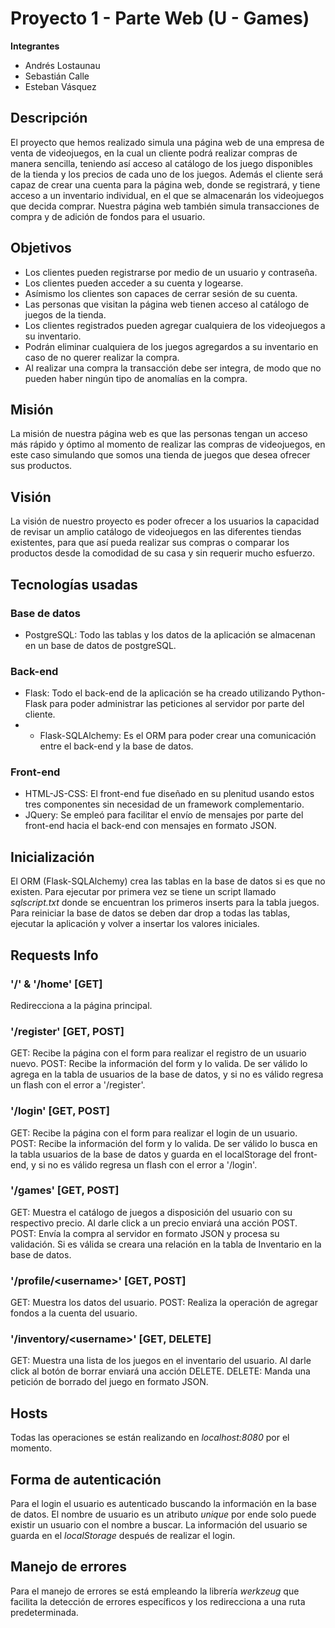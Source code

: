 # Proyecto 1 - Parte Web (U - Games)
**Integrantes**
- Andrés Lostaunau
- Sebastián Calle
- Esteban Vásquez
## Descripción
El proyecto que hemos realizado simula una página web de una empresa de venta de videojuegos, en la cual un cliente podrá realizar compras de manera sencilla, teniendo así acceso al catálogo de los juego disponibles de la tienda y los precios de cada uno de los juegos. Además el cliente será capaz de crear una cuenta para la página web, donde se registrará, y tiene acceso a un inventario individual, en el que se almacenarán los videojuegos que decida comprar. Nuestra página web también simula transacciones de compra y de adición de fondos para el usuario.
## Objetivos
- Los clientes pueden registrarse por medio de un usuario y contraseña.
- Los clientes pueden acceder a su cuenta y logearse.
- Asímismo los clientes son capaces de cerrar sesión de su cuenta.
- Las personas que visitan la página web tienen acceso al catálogo de juegos de la tienda.
- Los clientes registrados pueden agregar cualquiera de los videojuegos a su inventario.
- Podrán eliminar cualquiera de los juegos agregardos a su inventario en caso de no querer realizar la compra.
- Al realizar una compra la transacción debe ser integra, de modo que no pueden haber ningún tipo de anomalías en la compra.
## Misión
La misión de nuestra página web es que las personas tengan un acceso más rápido y óptimo al momento de realizar las compras de videojuegos, en este caso simulando que somos una tienda de juegos que desea ofrecer sus productos. 
## Visión
La visión de nuestro proyecto es poder ofrecer a los usuarios la capacidad de revisar un amplio catálogo de videojuegos en las diferentes tiendas existentes, para que así pueda realizar sus compras o comparar los productos desde la comodidad de su casa y sin requerir mucho esfuerzo. 
##  Tecnologías usadas
### Base de datos
- PostgreSQL: Todo las tablas y los datos de la aplicación se almacenan en un base de datos de postgreSQL.
### Back-end
- Flask: Todo el back-end de la aplicación se ha creado utilizando Python-Flask para poder administrar las peticiones al servidor por parte del cliente.
- - Flask-SQLAlchemy: Es el ORM para poder crear una comunicación entre el back-end y la base de datos.
### Front-end
- HTML-JS-CSS:  El front-end fue diseñado en su plenitud usando estos tres componentes sin necesidad de un framework complementario.
- JQuery: Se empleó para facilitar el envío de mensajes por parte del front-end hacia el back-end con mensajes en formato JSON.
## Inicialización
El ORM (Flask-SQLAlchemy) crea las tablas en la base de datos si es que no existen. Para ejecutar por primera vez se tiene un script llamado _sqlscript.txt_ donde se encuentran los primeros inserts para la tabla juegos. Para reiniciar la base de datos se deben dar drop a todas las tablas, ejecutar la aplicación y volver a insertar los valores iniciales.
## Requests Info
### '/' & '/home' [GET]
Redirecciona a la página principal.
### '/register' [GET, POST]
GET: Recibe la página con el form para realizar el registro de un usuario nuevo.
POST: Recibe la información del form y lo valida. De ser válido lo agrega en la tabla de usuarios de la base de datos, y si no es válido regresa un flash con el error a '/register'.
### '/login' [GET, POST]
GET: Recibe la página con el form para realizar el login de un usuario.
POST: Recibe la información del form y lo valida. De ser válido lo busca en la tabla usuarios de la base de datos y guarda en el localStorage del front-end, y si no es válido regresa un flash con el error a '/login'.
### '/games' [GET, POST]
GET: Muestra el catálogo de juegos a disposición del usuario con su respectivo precio. Al darle click a un precio enviará una acción POST.
POST: Envía la compra al servidor en formato JSON y procesa su validación. Si es válida se creara una relación en la tabla de Inventario en la base de datos.
### '/profile/\<username>' [GET, POST]
GET: Muestra los datos del usuario.
POST: Realiza la operación de agregar fondos a la cuenta del usuario.
### '/inventory/\<username>' [GET, DELETE]
GET: Muestra una lista de los juegos en el inventario del usuario. Al darle click al botón de borrar enviará una acción DELETE.
DELETE: Manda una petición de borrado del juego en formato JSON.
## Hosts
Todas las operaciones se están realizando en _localhost:8080_ por el momento.
## Forma de autenticación
Para el login el usuario es autenticado buscando la información en la base de datos. El nombre de usuario es un atributo _unique_ por ende solo puede existir un usuario con el nombre a buscar. La información del usuario se guarda en el _localStorage_ después de realizar el login.
## Manejo de errores
Para el manejo de errores se está empleando la librería _werkzeug_ que facilita la detección de errores específicos y los redirecciona a una ruta predeterminada.
